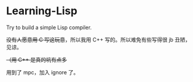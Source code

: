 # Learning-Lisp
Try to build a simple Lisp compiler. 

~~没有人愿意用 C 写这玩意~~，所以我用 C++ 写的。所以难免有些写得很 jb 丑陋，见谅。

~~（用 C++ 是真的坑有点多~~

用到了 mpc，加入 ignore 了。